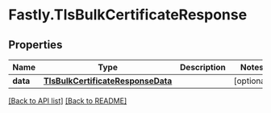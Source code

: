 # Fastly.TlsBulkCertificateResponse

## Properties

Name | Type | Description | Notes
------------ | ------------- | ------------- | -------------
**data** | [**TlsBulkCertificateResponseData**](TlsBulkCertificateResponseData.md) |  | [optional] 



[[Back to API list]](../../README.md#endpoints) [[Back to README]](../../README.md)
